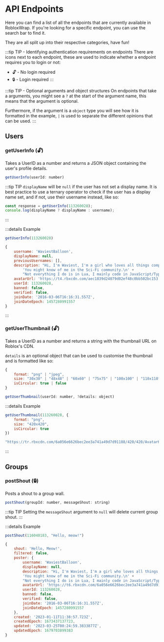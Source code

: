 # API Endpoints

Here you can find a list of all the endpoints that are currently available in RobloxWrap. If you're looking for a specific endpoint, you can use the search bar to find it.

They are all split up into their respective categories, have fun!

:::tip TIP - Identifying authentication requirements on endpoints
There are icons next to each endpoint, these are used to indicate whether a endpoint requires you to login or not: 
- 🔓 - No login required
- 🔒 - Login required
:::

:::tip TIP - Optional arguments and object structures
On endpoints that take a arguments, you might see a `?` at the start of the argument name, this means that the argument is optional.

Furthermore, if the argument is a `object` type you will see how it is formatted in the example, `|` is used to separate the different opinions that can be used.
:::

## Users

### getUserInfo (🔓)

Takes a UserID as a number and returns a JSON object containing the user's profile details.

```javascript
getUserInfo(userId: number)
```

:::tip TIP
`displayName` will be `null` if the user has not set a display name.
It is best practice to use a ternary operator to check if the user has a display name set, and if not, use their username instead, like so:

```javascript
const response = getUserInfo(113260028);
console.log(displayName ? displayName : username);
```
:::

:::details Example
```javascript
getUserInfo(113260028)
```

```javascript
{
	username: 'WaviestBalloon',
	displayName: null,
	previousUsernames: [],
	description: "Hi, I'm Waviest, I'm a girl who loves all things computational. 🏳️‍⚧️👩‍💻\n" +
		'You might know of me in the Sci-Fi community.\n' +
		"Not everything I do is in Lua, I mainly code in JavaScript/TypeScript in Node.JS, I've started to learn Rust. I started playing on this platform since 2014-2015",
	avatarUrl: 'https://t4.rbxcdn.com/aec1839d24079d02ef48c0bb502bc153',
	userId: 113260028,
	banned: false,
	verified: false,
	joinDate: '2016-03-06T16:16:31.557Z',
	joinDateEpoch: 1457280991557
}
```
:::

### getUserThumbnail (🔓)

Takes a UserID as a number and returns a string with the thumbnail URL on Roblox's CDN.

`details` is an optional object that can be used to customise the thumbnail and is formatted like so: 
```js
{
	format: "png" | "jpeg",
	size: "30x30" | "48x48" | "60x60" | "75x75" | "100x100" | "110x110" | "140x140" | "150x150" | "150x200" | "180x180" | "250x250" | "352x352" | "420x420" | "720x720",
	isCircular: true | false
}
```

```js
getUserThumbnail(userId: number, ?details: object)
```

:::details Example
```javascript
getUserThumbnail(113260028, {
	format: "png",
	size: "420x420",
	isCircular: true
})
```

```javascript
"https://tr.rbxcdn.com/6a056e6626bec2ee3a741a49d7d91188/420/420/AvatarHeadshot/Png/isCircular"
```
:::

## Groups

### postShout (🔒)

Posts a shout to a group wall.

```javascript
postShout(groupId: number, messageShout: string)
```
:::tip TIP
Setting the `messageShout` argument to `null` will delete current group shout.
:::

:::details Example
```javascript
postShout(116048183, "Hello, meow!")
```

```javascript
{
	shout: 'Hello, Meow!',
	filtered: false,
	poster: {
		username: 'WaviestBalloon',
		displayName: null,
		description: "Hi, I'm Waviest, I'm a girl who loves all things computational. 🏳️‍⚧️👩‍💻\n" +
		'You might know of me in the Sci-Fi community.\n' +
		"Not everything I do is in Lua, I mainly code in JavaScript/TypeScript in Node.JS, I've started to learn Rust. I started playing on this platform since 2014-2015",
		avatarUrl: 'https://t6.rbxcdn.com/6a056e6626bec2ee3a741a49d7d91188',
		userId: 113260028,
		banned: false,
		verified: false,
		joinDate: '2016-03-06T16:16:31.557Z',
		joinDateEpoch: 1457280991557
	},
	created: '2023-01-11T11:38:57.723Z',
	createdEpoch: 1673437137723,
	updated: '2023-03-25T00:24:59.3833877Z',
	updatedEpoch: 1679703899383
}
```
